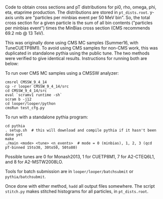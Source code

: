 Code to obtain cross sections and pT distributions for pi0, rho, omega, phi, eta, etaprime production.
The distributions are stored in `pt_dists.root`. y-axis units are "particles per minbias event per 50 MeV bin".
So, the total cross section for a given particle is the sum of all bin contents ("particles per minbias event")
times the MinBias cross section (CMS recommends 69.2 mb @ 13 TeV).

This was originally done using CMS MC samples (Summer16, with TuneCUETP8M1).
To avoid using CMS samples for non-CMS work, this was duplicated in standalone pythia
using the public tune. The two methods were verified to give identical results.
Instructions for running both are below:

To run over CMS MC samples using a CMSSW analyzer:
```
cmsrel CMSSW_9_4_14
cp -r looper CMSSW_9_4_14/src
cd CMSSW_9_4_14/src
eval `scramv1 runtime -sh`
scram b -j12
cd looper/looper/python
cmsRun test_cfg.py
```

To run with a standalone pythia program:
```
cd pythia
. setup.sh  # this will download and compile pythia if it hasn't been done yet
make
./main <mode> <tune> <n_events>  # mode = 0 (minbias), 1, 2, 3 (qcd pT-binned 15to30, 30to50, 50to80)
```

Possible tunes are 0 for Monash2013, 1 for CUETP8M1, 7 for A2-CTEQ6L1, and 8 for A2-MSTW2008LO.

Tools for batch submission are in `looper/looper/batchsubmit` or `pythia/batchsubmit`.

Once done with either method, `hadd` all output files somewhere. 
The script `stitch.py` makes stitched histograms for all particles, in `pt_dists.root`.
